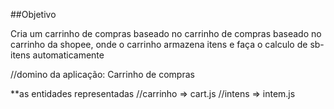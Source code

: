 ##Objetivo

Cria um carrinho de compras baseado no carrinho de compras
baseado no carrinho da shopee, onde o carrinho armazena itens
e faça o calculo de sb-itens automaticamente

//domino da aplicação: Carrinho de compras

**as entidades representadas
//carrinho => cart.js
//intens => intem.js